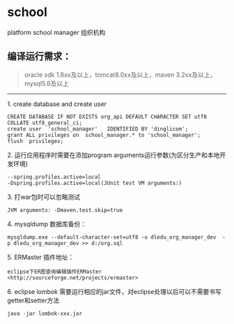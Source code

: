# school
platform school manager
组织机构

## 编译运行需求：
> oracle sdk 1.8xx及以上，tomcat8.0xx及以上，maven 3.2xx及以上，mysql5.6及以上

---

1\. create database and create user

```
CREATE DATABASE IF NOT EXISTS org_api DEFAULT CHARACTER SET utf8 COLLATE utf8_general_ci;
create user  'school_manager'   IDENTIFIED BY 'dinglicom';
grant ALL privileges on  school_manager.* to 'school_manager';
flush  privileges;
```

2\. 运行应用程序时需要在添加program arguments运行参数(为区分生产和本地开发环境)

```
--spring.profiles.active=local
-Dspring.profiles.active=local(JUnit test VM arguments:)
```

3\. 打war包时可以忽略测试

```
JVM arguments: -Dmaven.test.skip=true
```

4\. mysqldump 数据库备份：

```
mysqldump.exe --default-character-set=utf8 -u dledu_org_manager_dev  -p dledu_org_manager_dev >> d:/org.sql
```

5\. ERMaster 插件地址：

```
eclipse下ER图查询编辑插件ERMaster <http://sourceforge.net/projects/ermaster>
```

6\. eclipse lombok 需要运行相应的jar文件，对eclipse处理以后可以不需要书写getter和setter方法

```
java -jar lombok-xxx.jar
```
